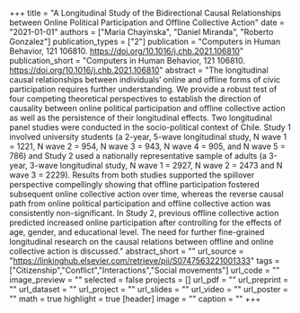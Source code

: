 +++
title = "A Longitudinal Study of the Bidirectional Causal Relationships between Online Political Participation and Offline Collective Action"
date = "2021-01-01"
authors = ["Maria Chayinska", "Daniel Miranda", "Roberto Gonzalez"]
publication_types = ["2"]
publication = "Computers in Human Behavior, 121 106810. https://doi.org/10.1016/j.chb.2021.106810"
publication_short = "Computers in Human Behavior, 121 106810. https://doi.org/10.1016/j.chb.2021.106810"
abstract = "The longitudinal causal relationships between individuals’ online and offline forms of civic participation requires further understanding. We provide a robust test of four competing theoretical perspectives to establish the direction of causality between online political participation and offline collective action as well as the persistence of their longitudinal effects. Two longitudinal panel studies were conducted in the socio-political context of Chile. Study 1 involved university students (a 2-year, 5-wave longitudinal study, N wave 1 = 1221, N wave 2 = 954, N wave 3 = 943, N wave 4 = 905, and N wave 5 = 786) and Study 2 used a nationally representative sample of adults (a 3-year, 3-wave longitudinal study, N wave 1 = 2927, N wave 2 = 2473 and N wave 3 = 2229). Results from both studies supported the spillover perspective compellingly showing that offline participation fostered subsequent online collective action over time, whereas the reverse causal path from online political participation and offline collective action was consistently non-significant. In Study 2, previous offline collective action predicted increased online participation after controlling for the effects of age, gender, and educational level. The need for further fine-grained longitudinal research on the causal relations between offline and online collective action is discussed."
abstract_short = ""
url_source = "https://linkinghub.elsevier.com/retrieve/pii/S0747563221001333"
tags = ["Citizenship","Conflict","Interactions","Social movements"]
url_code = ""
image_preview = ""
selected = false
projects = []
url_pdf = ""
url_preprint = ""
url_dataset = ""
url_project = ""
url_slides = ""
url_video = ""
url_poster = ""
math = true
highlight = true
[header]
image = ""
caption = ""
+++
